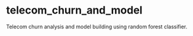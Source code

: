 # telecom_churn_and_model
Telecom churn analysis and model building using random forest classifier.
